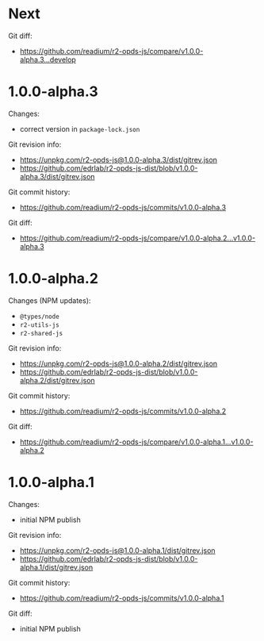 # Next

Git diff:
* https://github.com/readium/r2-opds-js/compare/v1.0.0-alpha.3...develop

# 1.0.0-alpha.3

Changes:
* correct version in `package-lock.json`

Git revision info:
* https://unpkg.com/r2-opds-js@1.0.0-alpha.3/dist/gitrev.json
* https://github.com/edrlab/r2-opds-js-dist/blob/v1.0.0-alpha.3/dist/gitrev.json

Git commit history:
* https://github.com/readium/r2-opds-js/commits/v1.0.0-alpha.3

Git diff:
* https://github.com/readium/r2-opds-js/compare/v1.0.0-alpha.2...v1.0.0-alpha.3

# 1.0.0-alpha.2

Changes (NPM updates):
* `@types/node`
* `r2-utils-js`
* `r2-shared-js`

Git revision info:
* https://unpkg.com/r2-opds-js@1.0.0-alpha.2/dist/gitrev.json
* https://github.com/edrlab/r2-opds-js-dist/blob/v1.0.0-alpha.2/dist/gitrev.json

Git commit history:
* https://github.com/readium/r2-opds-js/commits/v1.0.0-alpha.2

Git diff:
* https://github.com/readium/r2-opds-js/compare/v1.0.0-alpha.1...v1.0.0-alpha.2

# 1.0.0-alpha.1

Changes:
* initial NPM publish

Git revision info:
* https://unpkg.com/r2-opds-js@1.0.0-alpha.1/dist/gitrev.json
* https://github.com/edrlab/r2-opds-js-dist/blob/v1.0.0-alpha.1/dist/gitrev.json

Git commit history:
* https://github.com/readium/r2-opds-js/commits/v1.0.0-alpha.1

Git diff:
* initial NPM publish
